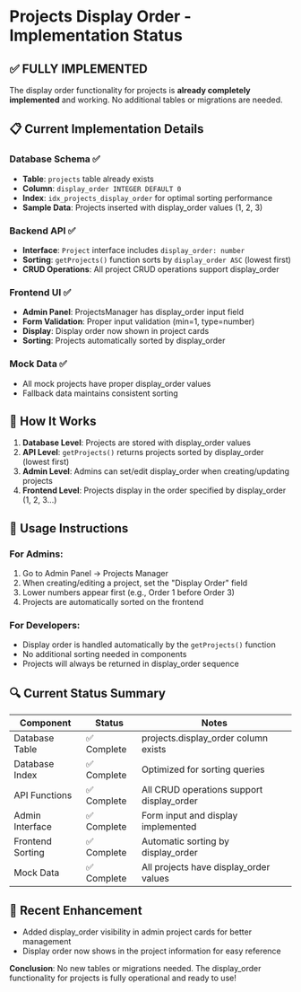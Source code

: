 # Projects Display Order - Implementation Status

## ✅ **FULLY IMPLEMENTED**

The display order functionality for projects is **already completely implemented** and working. No additional tables or migrations are needed.

## 📋 **Current Implementation Details**

### Database Schema ✅
- **Table**: `projects` table already exists
- **Column**: `display_order INTEGER DEFAULT 0` 
- **Index**: `idx_projects_display_order` for optimal sorting performance
- **Sample Data**: Projects inserted with display_order values (1, 2, 3)

### Backend API ✅
- **Interface**: `Project` interface includes `display_order: number`
- **Sorting**: `getProjects()` function sorts by `display_order ASC` (lowest first)
- **CRUD Operations**: All project CRUD operations support display_order

### Frontend UI ✅
- **Admin Panel**: ProjectsManager has display_order input field
- **Form Validation**: Proper input validation (min=1, type=number)
- **Display**: Display order now shown in project cards
- **Sorting**: Projects automatically sorted by display_order

### Mock Data ✅
- All mock projects have proper display_order values
- Fallback data maintains consistent sorting

## 🔧 **How It Works**

1. **Database Level**: Projects are stored with display_order values
2. **API Level**: `getProjects()` returns projects sorted by display_order (lowest first)
3. **Admin Level**: Admins can set/edit display_order when creating/updating projects
4. **Frontend Level**: Projects display in the order specified by display_order (1, 2, 3...)

## 📝 **Usage Instructions**

### For Admins:
1. Go to Admin Panel → Projects Manager
2. When creating/editing a project, set the "Display Order" field
3. Lower numbers appear first (e.g., Order 1 before Order 3)
4. Projects are automatically sorted on the frontend

### For Developers:
- Display order is handled automatically by the `getProjects()` function
- No additional sorting needed in components
- Projects will always be returned in display_order sequence

## 🔍 **Current Status Summary**

| Component | Status | Notes |
|-----------|--------|-------|
| Database Table | ✅ Complete | projects.display_order column exists |
| Database Index | ✅ Complete | Optimized for sorting queries |
| API Functions | ✅ Complete | All CRUD operations support display_order |
| Admin Interface | ✅ Complete | Form input and display implemented |
| Frontend Sorting | ✅ Complete | Automatic sorting by display_order |
| Mock Data | ✅ Complete | All projects have display_order values |

## 🎯 **Recent Enhancement**

- Added display_order visibility in admin project cards for better management
- Display order now shows in the project information for easy reference

**Conclusion**: No new tables or migrations needed. The display_order functionality for projects is fully operational and ready to use!
